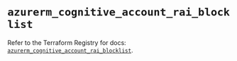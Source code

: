 # `azurerm_cognitive_account_rai_blocklist`

Refer to the Terraform Registry for docs: [`azurerm_cognitive_account_rai_blocklist`](https://registry.terraform.io/providers/hashicorp/azurerm/4.27.0/docs/resources/cognitive_account_rai_blocklist).
